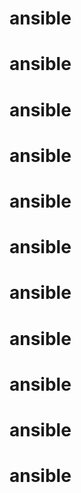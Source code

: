 # ansible
# ansible
# ansible
# ansible
# ansible
# ansible
# ansible
# ansible
# ansible
# ansible
# ansible

